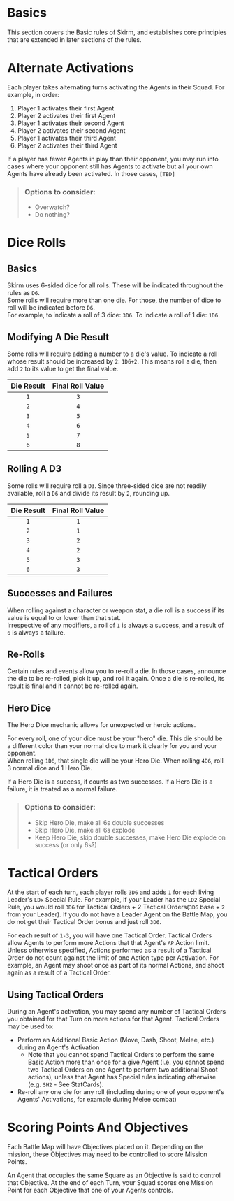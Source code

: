 # Basics

This section covers the Basic rules of Skirm, and establishes core principles that are extended in later sections of the rules.

# Alternate Activations

Each player takes alternating turns activating the Agents in their Squad. For example, in order:
1. Player 1 activates their first Agent
1. Player 2 activates their first Agent
1. Player 1 activates their second Agent
1. Player 2 activates their second Agent
1. Player 1 activates their third Agent
1. Player 2 activates their third Agent

If a player has fewer Agents in play than their opponent, you may run into cases where your opponent still has Agents to activate but all your own Agents have already been activated. In those cases, `[TBD]`

> ### Options to consider:
> * Overwatch?
> * Do nothing?

# Dice Rolls

## Basics

Skirm uses 6-sided dice for all rolls. These will be indicated throughout the rules as `D6`.  
Some rolls will require more than one die. For those, the number of dice to roll will be indicated before `D6`.  
For example, to indicate a roll of 3 dice: `3D6`. To indicate a roll of 1 die: `1D6`.

## Modifying A Die Result

Some rolls will require adding a number to a die's value. To indicate a roll whose result should be increased by `2`: `1D6+2`. This means roll a die, then add `2` to its value to get the final value.

|Die Result|Final Roll Value|
|:----:|:----:|
|`1`|`3`|
|`2`|`4`|
|`3`|`5`|
|`4`|`6`|
|`5`|`7`|
|`6`|`8`|

## Rolling A D3

Some rolls will require roll a `D3`. Since three-sided dice are not readily available, roll a `D6` and divide its result by `2`, rounding up.

|Die Result|Final Roll Value|
|:----:|:----:|
|`1`|`1`|
|`2`|`1`|
|`3`|`2`|
|`4`|`2`|
|`5`|`3`|
|`6`|`3`|

## Successes and Failures

When rolling against a character or weapon stat, a die roll is a success if its value is equal to or lower than that stat.  
Irrespective of any modifiers, a roll of `1` is always a success, and a result of `6` is always a failure.

## Re-Rolls

Certain rules and events allow you to re-roll a die. In those cases, announce the die to be re-rolled, pick it up, and roll it again. Once a die is re-rolled, its result is final and it cannot be re-rolled again.

## Hero Dice

The Hero Dice mechanic allows for unexpected or heroic actions.

For every roll, one of your dice must be your "hero" die. This die should be a different color than your normal dice to mark it clearly for you and your opponent.  
When rolling `1D6`, that single die will be your Hero Die. When rolling `4D6`, roll 3 normal dice and 1 Hero Die.

If a Hero Die is a success, it counts as two successes. If a Hero Die is a failure, it is treated as a normal failure.

> ### Options to consider:
> * Skip Hero Die, make all 6s double successes
> * Skip Hero Die, make all 6s explode
> * Keep Hero Die, skip double successes, make Hero Die explode on success (or only 6s?)

# Tactical Orders

At the start of each turn, each player rolls `3D6` and adds `1` for each living Leader's `LDx` Special Rule. For example, if your Leader has the `LD2` Special Rule, you would roll `3D6` for Tactical Orders + 2 Tactical Orders(`3D6` base + `2` from your Leader). If you do not have a Leader Agent on the Battle Map, you do not get their Tactical Order bonus and just roll `3D6`.

For each result of `1-3`, you will have one Tactical Order. Tactical Orders allow Agents to perform more Actions that that Agent's `AP` Action limit. Unless otherwise specified, Actions performed as a result of a Tactical Order do not count against the limit of one Action type per Activation. For example, an Agent may shoot once as part of its normal Actions, and shoot again as a result of a Tactical Order.

## Using Tactical Orders

During an Agent's activation, you may spend any number of Tactical Orders you obtained for that Turn on more actions for that Agent. Tactical Orders may be used to:
* Perform an Additional Basic Action (Move, Dash, Shoot, Melee, etc.) during an Agent's Activation
    * Note that you cannot spend Tactical Orders to perform the same Basic Action more than once for a give Agent (i.e. you cannot spend two Tactical Orders on one Agent to perform two additional Shoot actions), unless that Agent has Special rules indicating otherwise (e.g. `SH2` - See StatCards).
* Re-roll any one die for any roll (including during one of your opponent's Agents' Activations, for example during Melee combat)

# Scoring Points And Objectives

Each Battle Map will have Objectives placed on it. Depending on the mission, these Objectives may need to be controlled to score Mission Points.

An Agent that occupies the same Square as an Objective is said to control that Objective. At the end of each Turn, your Squad scores one Mission Point for each Objective that one of your Agents controls.